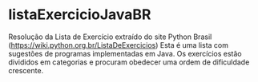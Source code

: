 # listaExercicioJavaBR
Resolução da Lista de Exercício extraído do site Python Brasil (https://wiki.python.org.br/ListaDeExercicios)  Esta é uma lista com sugestões de programas implementadas em Java. Os exercícios estão divididos em categorias e procuram obedecer uma ordem de dificuldade crescente. 

